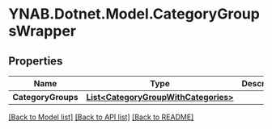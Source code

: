 # YNAB.Dotnet.Model.CategoryGroupsWrapper
## Properties

Name | Type | Description | Notes
------------ | ------------- | ------------- | -------------
**CategoryGroups** | [**List&lt;CategoryGroupWithCategories&gt;**](CategoryGroupWithCategories.md) |  | 

[[Back to Model list]](../README.md#documentation-for-models) [[Back to API list]](../README.md#documentation-for-api-endpoints) [[Back to README]](../README.md)


